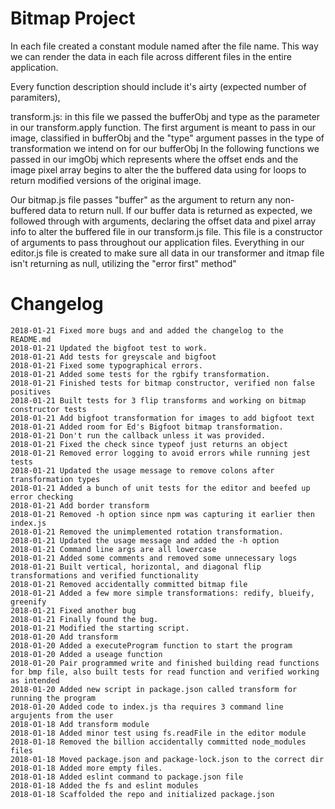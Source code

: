 # Bitmap Project

In each file created a constant module named after the file name. This way we can render the data in each file across different files in the entire application.

Every function description should include it's airty (expected number of paramiters),

transform.js:
in this file we passed the bufferObj and type as the parameter in our transform.apply function. The first argument is meant to pass in our image, classified in bufferObj and the "type" argument passes in the type of transformation we intend on for our bufferObj
In the following functions we passed in our imgObj which represents where the offset ends and the image pixel array begins to alter the the buffered data using for loops to return modified versions of the original image. 

Our bitmap.js file passes "buffer" as the argument to return any non-buffered data to return null. If our buffer data is returned as expected, we followed through with arguments, declaring the offset data and pixel array info to alter the buffered file in our transform.js file. This file is a constructor of arguments to pass throughout our application files.                                                                                                          Everything in our editor.js file is created to make sure all data in our transformer and itmap file isn't returning as null, utilizing the "error first" method" 

# Changelog
```
2018-01-21 Fixed more bugs and and added the changelog to the README.md
2018-01-21 Updated the bigfoot test to work.
2018-01-21 Add tests for greyscale and bigfoot
2018-01-21 Fixed some typographical errors.
2018-01-21 Added some tests for the rgbify transformation.
2018-01-21 Finished tests for bitmap constructor, verified non false positives
2018-01-21 Built tests for 3 flip transforms and working on bitmap constructor tests
2018-01-21 Add bigfoot transformation for images to add bigfoot text
2018-01-21 Added room for Ed's Bigfoot bitmap transformation.
2018-01-21 Don't run the callback unless it was provided.
2018-01-21 Fixed the check since typeof just returns an object
2018-01-21 Removed error logging to avoid errors while running jest tests
2018-01-21 Updated the usage message to remove colons after transformation types
2018-01-21 Added a bunch of unit tests for the editor and beefed up error checking
2018-01-21 Add border transform
2018-01-21 Removed -h option since npm was capturing it earlier then index.js
2018-01-21 Removed the unimplemented rotation transformation.
2018-01-21 Updated the usage message and added the -h option
2018-01-21 Command line args are all lowercase
2018-01-21 Added some comments and removed some unnecessary logs
2018-01-21 Built vertical, horizontal, and diagonal flip transformations and verified functionality
2018-01-21 Removed accidentally committed bitmap file
2018-01-21 Added a few more simple transformations: redify, blueify, greenify
2018-01-21 Fixed another bug
2018-01-21 Finally found the bug.
2018-01-21 Modified the starting script.
2018-01-20 Add transform
2018-01-20 Added a executeProgram function to start the program
2018-01-20 Added a useage function
2018-01-20 Pair programmed write and finished building read functions for bmp file, also built tests for read function and verified working as intended
2018-01-20 Added new script in package.json called transform for running the program
2018-01-20 Added code to index.js tha requires 3 command line argujents from the user
2018-01-18 Add transform module
2018-01-18 Added minor test using fs.readFile in the editor module
2018-01-18 Removed the billion accidentally committed node_modules files
2018-01-18 Moved package.json and package-lock.json to the correct dir
2018-01-18 Added more empty files.
2018-01-18 Added eslint command to package.json file
2018-01-18 Added the fs and eslint modules
2018-01-18 Scaffolded the repo and initialized package.json
```
